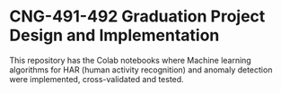 # CNG-491-492 Graduation Project Design and Implementation

This repository has the Colab notebooks where Machine learning algorithms for HAR (human activity recognition) 
and anomaly detection were implemented, cross-validated and tested. 
